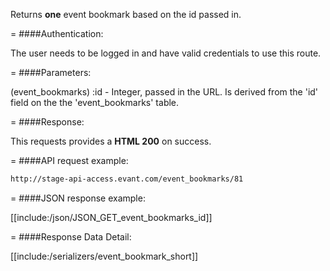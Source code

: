 <!-- --- title: GET /event_bookmarks/:id -->

Returns **one** event bookmark based on the id passed in.

=
####Authentication:

The user needs to be logged in and have valid credentials to use this route.

=
####Parameters:

(event_bookmarks) :id - Integer, passed in the URL. Is derived from the 'id' field on the the 'event_bookmarks' table.

=
####Response:

This requests provides a <strong>HTML 200</strong> on success.

=
####API request example:
```html
http://stage-api-access.evant.com/event_bookmarks/81
```

=
####JSON response example:

[[include:/json/JSON_GET_event_bookmarks_id]]

=
####Response Data Detail:

[[include:/serializers/event_bookmark_short]]